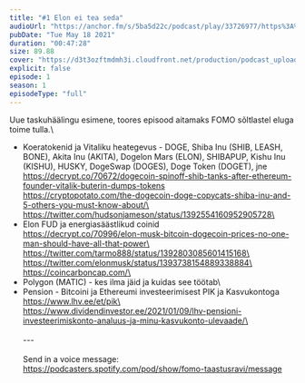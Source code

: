 ```yaml
---
title: "#1 Elon ei tea seda"
audioUrl: "https://anchor.fm/s/5ba5d22c/podcast/play/33726977/https%3A%2F%2Fd3ctxlq1ktw2nl.cloudfront.net%2Fstaging%2F2021-4-18%2Fbac972f3-e4cf-7d42-13d7-f4234da5cf59.m4a"
pubDate: "Tue May 18 2021"
duration: "00:47:28"
size: 89.88 
cover: "https://d3t3ozftmdmh3i.cloudfront.net/production/podcast_uploaded_episode400/15275939/15275939-1624564613293-e83e11c11b2e7.jpg"
explicit: false
episode: 1
season: 1
episodeType: "full"
---
```


Uue taskuhäälingu esimene, toores episood aitamaks FOMO sõltlastel eluga toime tulla.\
* Koeratokenid ja Vitaliku heategevus - DOGE, Shiba Inu (SHIB, LEASH, BONE), Akita Inu (AKITA), Dogelon Mars (ELON), SHIBAPUP, Kishu Inu (KISHU), HUSKY, DogeSwap (DOGES), Doge Token (DOGET), jne\
https://decrypt.co/70672/dogecoin-spinoff-shib-tanks-after-ethereum-founder-vitalik-buterin-dumps-tokens \
https://cryptopotato.com/the-dogecoin-doge-copycats-shiba-inu-and-5-others-you-must-know-about/\
https://twitter.com/hudsonjameson/status/1392554160952905728\
* Elon FUD ja energiasäästlikud coinid\
https://decrypt.co/70996/elon-musk-bitcoin-dogecoin-prices-no-one-man-should-have-all-that-power\
https://twitter.com/tarmo888/status/1392803085601415168\
https://twitter.com/elonmusk/status/1393738154889338884\
https://coincarboncap.com/\
* Polygon (MATIC) - kes ilma jäid ja kuidas see töötab\
* Pension - Bitcoini ja Ethereumi investeerimisest PIK ja Kasvukontoga\
https://www.lhv.ee/et/pik\
https://www.dividendinvestor.ee/2021/01/09/lhv-pensioni-investeerimiskonto-analuus-ja-minu-kasvukonto-ulevaade/\
\
\
--- \
\
Send in a voice message: https://podcasters.spotify.com/pod/show/fomo-taastusravi/message
